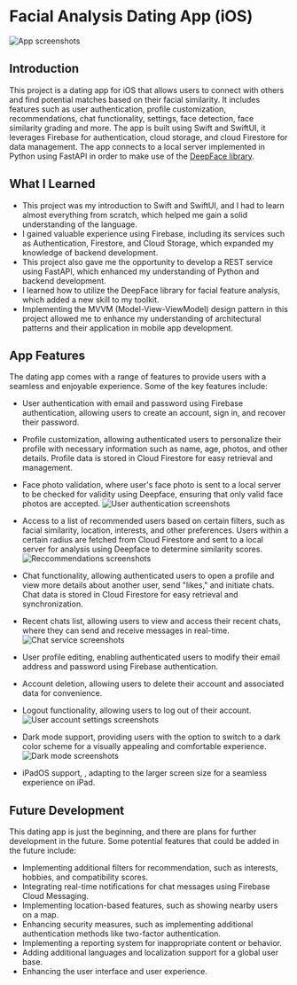 # Facial Analysis Dating App (iOS)

![App screenshots](https://i.imgur.com/MErAENq.png)

## Introduction

This project is a dating app for iOS that allows users to connect with others and find potential matches based on their facial similarity. It includes features such as user authentication, profile customization, recommendations, chat functionality, settings, face detection, face similarity grading and more. The app is built using Swift and SwiftUI, it leverages Firebase for authentication, cloud storage, and cloud Firestore for data management. The app connects to a local server implemented in Python using FastAPI in order to make use of the [DeepFace library](https://github.com/serengil/deepface).

## What I Learned

- This project was my introduction to Swift and SwiftUI, and I had to learn almost everything from scratch, which helped me gain a solid understanding of the language.
- I gained valuable experience using Firebase, including its services such as Authentication, Firestore, and Cloud Storage, which expanded my knowledge of backend development.
- This project also gave me the opportunity to develop a REST service using FastAPI, which enhanced my understanding of Python and backend development.
- I learned how to utilize the DeepFace library for facial feature analysis, which added a new skill to my toolkit.
- Implementing the MVVM (Model-View-ViewModel) design pattern in this project allowed me to enhance my understanding of architectural patterns and their application in mobile app development.

## App Features

The dating app comes with a range of features to provide users with a seamless and enjoyable experience. Some of the key features include:

- User authentication with email and password using Firebase authentication, allowing users to create an account, sign in, and recover their password.
- Profile customization, allowing authenticated users to personalize their profile with necessary information such as name, age, photos, and other details. Profile data is stored in Cloud Firestore for easy retrieval and management.
- Face photo validation, where user's face photo is sent to a local server to be checked for validity using Deepface, ensuring that only valid face photos are accepted.
![User authentication screenshots](https://i.imgur.com/34iSL1C.png)

- Access to a list of recommended users based on certain filters, such as facial similarity, location, interests, and other preferences. Users within a certain radius are fetched from Cloud Firestore and sent to a local server for analysis using Deepface to determine similarity scores.
![Reccommendations screenshots](https://i.imgur.com/z0bAo81.png)

- Chat functionality, allowing authenticated users to open a profile and view more details about another user, send "likes," and initiate chats. Chat data is stored in Cloud Firestore for easy retrieval and synchronization.
- Recent chats list, allowing users to view and access their recent chats, where they can send and receive messages in real-time.
![Chat service screenshots](https://i.imgur.com/vSVXuK3.png)

- User profile editing, enabling authenticated users to modify their email address and password using Firebase authentication.
- Account deletion, allowing users to delete their account and associated data for convenience.
- Logout functionality, allowing users to log out of their account.
![User account settings screenshots](https://i.imgur.com/vL5hef5.png)

- Dark mode support, providing users with the option to switch to a dark color scheme for a visually appealing and comfortable experience.
![Dark mode screenshots](https://i.imgur.com/GPuXc20.png)

- iPadOS support, , adapting to the larger screen size for a seamless experience on iPad.

## Future Development

This dating app is just the beginning, and there are plans for further development in the future. Some potential features that could be added in the future include:

- Implementing additional filters for recommendation, such as interests, hobbies, and compatibility scores.
- Integrating real-time notifications for chat messages using Firebase Cloud Messaging.
- Implementing location-based features, such as showing nearby users on a map.
- Enhancing security measures, such as implementing additional authentication methods like two-factor authentication.
- Implementing a reporting system for inappropriate content or behavior.
- Adding additional languages and localization support for a global user base.
- Enhancing the user interface and user experience.
